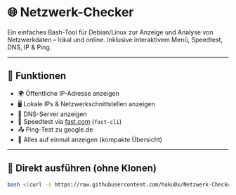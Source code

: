 # 🌐 Netzwerk-Checker

Ein einfaches Bash-Tool für Debian/Linux zur Anzeige und Analyse von Netzwerkdaten – lokal und online. Inklusive interaktivem Menü, Speedtest, DNS, IP & Ping.

---

## 🚀 Funktionen

- 🌍 Öffentliche IP-Adresse anzeigen
- 🖥️ Lokale IPs & Netzwerkschnittstellen anzeigen
- 📡 DNS-Server anzeigen
- 📶 Speedtest via [fast.com](https://fast.com) (`fast-cli`)
- 📤 Ping-Test zu google.de
- 🔁 Alles auf einmal anzeigen (kompakte Übersicht)

---

## 🔽 Direkt ausführen (ohne Klonen)

```bash
bash <(curl -s https://raw.githubusercontent.com/haku0x/Netzwerk-Checker/main/network_checker.sh)
